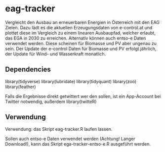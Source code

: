 # eag-tracker
 Vergleicht den Ausbau an erneuerbaren Energien in Österreich mit den EAG Zielen. Dazu lädt es die aktuellen Erzeugungsdaten von e-control.at und plottet diese im Vergleich zu einem linearen Ausbaupfad, welcher erlaubt, das EGA in 2030 zu erreichen. Alternativ können auch entso-e Daten verwendet werden. Diese scheinen für Biomasse und PV aber ungenau zu sein. Der Update der e-control Daten für Biomasse und PV erfolgt jährlich, der Update für Wind- und Wasserkraft monatlich.
 
## Dependencies
library(tidyverse)
library(lubridate)
library(tidyquant)
library(zoo)
library(feather)

Falls die Ergebnisse direkt getwittert wer den sollen, ist ein App-Account bei Twitter notwendig, außerdem 
library(twitteR)

## Verwendung
Verwendung: das Skript eag-tracker.R laufen lassen.

Sollen auch entso-e Daten verwendet werden (Achtung! Langer Download!), kann das Skript ega-tracker-entso-e.R ausgeführt werden.







